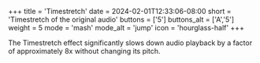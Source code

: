 +++
title = 'Timestretch'
date = 2024-02-01T12:33:06-08:00
short = 'Timestretch of the original audio'
buttons = ['5']
buttons_alt = ['A','5']
weight = 5
mode = 'mash'
mode_alt = 'jump'
icon = 'hourglass-half'
+++

The Timestretch effect significantly slows down audio playback by a factor of approximately 8x without changing its pitch.
